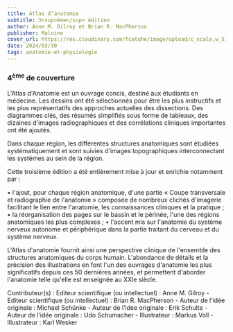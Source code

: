 ```yaml
---
title: Atlas d’anatomie
subtitle: 3<sup>ème</sup> édition
author: Anne M. Gilroy et Brian R. MacPherson
publisher: Maloine
cover_url: https://res.cloudinary.com/fcatuhe/image/upload/c_scale,w_512/v1711899163/raphaele-rodellar.fr/bibliotheque/9782224034894.jpg
date: 2024/03/30
tags: anatomie-et-physiologie
---
```


### 4<sup>ème</sup> de couverture

L'Atlas d'Anatomie est un ouvrage concis, destiné aux étudiants en médecine. Les dessins ont été sélectionnés pour être les plus instructifs et les plus représentatifs des approches actuelles des dissections. Des diagrammes clés, des résumés simplifiés sous forme de tableaux, des dizaines d'images radiographiques et des corrélations cliniques importantes ont été ajoutés.

Dans chaque région, les différentes structures anatomiques sont étudiées systématiquement et sont suivies d'images topographiques interconnectant les systèmes au sein de la région.

Cette troisième édition a été entièrement mise à jour et enrichie notamment par :

•	l'ajout, pour chaque région anatomique, d'une partie « Coupe transversale et radiographie de l'anatomie » composée de nombreux clichés d'imagerie facilitant le lien entre l'anatomie, les connaissances cliniques et la pratique ;
•	la réorganisation des pages sur le bassin et le périnée, l'une des régions anatomiques les plus complexes ;
•	l'accent mis sur l'anatomie du système nerveux autonome et périphérique dans la partie traitant du cerveau et du système nerveux.

L'Atlas d'anatomie fournit ainsi une perspective clinique de l'ensemble des structures anatomiques du corps humain. L'abondance de détails et la précision des illustrations en font l'un des ouvrages d'anatomie les plus significatifs depuis ces 50 dernières années, et permettent d'aborder l'anatomie telle qu'elle est enseignée au XXIe siècle.

Contributeur(s) : Editeur scientifique (ou intellectuel) : Anne M. Gilroy - Editeur scientifique (ou intellectuel) : Brian R. MacPherson - Auteur de l’idée originale : Michael Schünke - Auteur de l’idée originale : Erik Schulte - Auteur de l’idée originale : Udo Schumacher - Illustrateur : Markus Voll - Illustrateur : Karl Wesker
